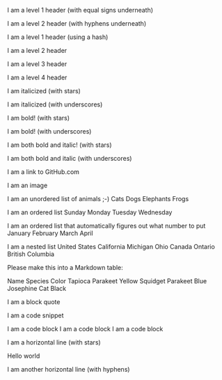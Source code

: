 I am a level 1 header (with equal signs underneath)

I am a level 2 header (with hyphens underneath)

I am a level 1 header (using a hash)

I am a level 2 header

I am a level 3 header

I am a level 4 header

I am italicized (with stars)

I am italicized (with underscores)

I am bold! (with stars)

I am bold! (with underscores)

I am both bold and italic! (with stars)

I am both bold and italic (with underscores)

I am a link to GitHub.com

I am an image

I am an unordered list of animals ;-)
Cats
Dogs
Elephants
Frogs

I am an ordered list
Sunday
Monday
Tuesday
Wednesday

I am an ordered list that automatically figures out what number to put
January
February
March
April

I am a nested list
United States
California
Michigan
Ohio
Canada
Ontario
British Columbia

Please make this into a Markdown table:

Name Species Color
Tapioca Parakeet Yellow
Squidget Parakeet Blue
Josephine Cat Black

I am a block quote

I am a code snippet

I am a code block
I am a code block
I am a code block

I am a horizontal line (with stars)

Hello world

I am another horizontal line (with hyphens)
